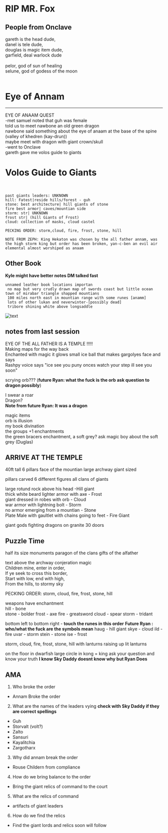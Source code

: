 # **RIP MR. Fox**

## **People from Onclave**
 
gareth is the head dude,<br />
danel is tele dude,<br />
douglas is magic item dude,<br />
garfield, deal warlock dude<br />
<br />
pelor, god of sun of healing <br />
selune, god of godess of the moon<br />
 <br />
 # **Eye of Annam**
-----------------------------------------------------------------------
EYE OF ANAAM QUEST<br />
-met samuel noted that guh was female<br />
	told us to meet nawbone an old green dragon<br />
	nawbone said something about the eye of anaam at the base of the spine (valley of khedren (kay-drun))<br />
	maybe meet with dragon with giant crown/skull<br />
	-went to Onclave<br />
	gareth gave me volos guide to giants<br />
   
# **Volos Guide to Giants**
<br />

	past giants leaders: UNKNOWN
	hill: Fatest|reside hills/forest - guh
	stone: best architecture| hill giants of stone
	fire best armor| caves/mountian side
	storm: str| UNKNOWN
	frost str| (hill Giants of Frost)
	cloud: collection of masks, cloud castel

	PECKING ORDER: storm,cloud, fire, frost, stone, hill

	NOTE FROM ZEPH: King Hekaton was chosen by the all father annam, was the high storm king but order has been broken, yan-c-ben an evil air elemental almost worshiped as anaam
   ## **Other Book**
   **Kyle might have better notes DM talked fast**
   
    unnamed leather book locations importan
	 no map but very crudly drawn map of swords coast but little ocean town of mirabar triangle shapped mountians
	 100 miles north east in mountian range with some runes [anamm]
	 lots of other lukan and neverwinter-[possibly dead]
	 tribore shining white above longsaddle
  ![text](https://cdn.discordapp.com/attachments/771500715788337213/829882555343700028/unknown.png)
    
  ## **notes from last session**
  EYE OF THE ALL FATHER IS A TEMPLE !!!!!<br />
	Making maps for the way back<br />
	Enchanted with magic it glows small ice ball that makes gargolyes face and says <br />
	Rashpy voice says "ice see you puny onces watch your step ill see you soon"<br />

scrying orb??? (**future Ryan: what the fuck is the orb ask question to dragon possibly**)<br />

I swear a roar<br />
Dragon? <br />
**Note from future Ryan: It was a dragon**<br />

magic items<br />
orb is illusion<br />
my book divination<br />
the groups +1 enchantments<br />
the green bracers enchantment, a soft grey? ask magic boy about the soft grey (Duglas)<br />

## **ARRIVE AT THE TEMPLE**

40ft tall 6 pillars face of the mountian large archway giant sized <br />

pillars carved 6 different figures all clans of giants <br />

large rotund rock above his head -Hill giant <br />
thick white beard lighter armor with axe - Frost <br />
giant dressed in robes with orb - Cloud <br />
war armor with lightning bolt  - Storm <br />
no armor emerging from a mountian - Stone <br />
Plate Male with gaultlet with chains going to feet - Fire Giant <br />

giant gods fighting dragons on granite 30 doors <br />

## **Puzzle Time**

half its size monuments paragon of the clans gifts of the alfather <br />

 text above the archway conjeration magic<br />
	Children mine, enter in order,<br />
	If ye seek to cross this border,<br />
	Start with low, end with high,<br />
	From the hills, to stormy sky<br />

PECKING ORDER: storm, cloud, fire, frost, stone, hill<br />

weapons have enchantment<br />
  hill - bone      
	 stone - bolder
  frost - axe
	 fire - greatsword
	cloud - spear
	storm - tridant
 
 
bottom left to bottom right -  **touch the runes in this order** **Future Ryan : who/what the fuck are the symbols mean**
haug - hill giant
skye - cloud
ild - fire
uvar - storm
stein - stone
ise - frost

storm, cloud, fire, frost, stone, hill with lanturns raising up lit lanturns

on the floor in dwarfish large circle in kong = king ask your question and know your truth **I know Sky Daddy doesnt know why but Ryan Does**

## **AMA**
  1. Who broke the order
   -  Annam Broke the order
  2. What are the names of the leaders vying **check with Sky Daddy if they are correct spellings**
   -  Guh
   -  Storvalt (volt?)
   -  Zalto
   -  Sansuri
   -  Kayalitchia 
   -  Zargotharx
   3. Why did annam break the order
   - Rouse Childern from compliance
   4. How do we bring balance to the order
   - Bring the giant relics of command to the court
   5. What are the relics of command
   - artifacts of giant leaders
   6. How do we find the relics
   - Find the giant lords and relics soon will follow
 
